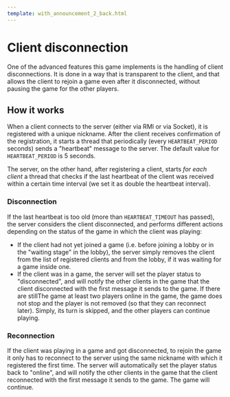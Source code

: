 ```yaml
---
template: with_announcement_2_back.html
---
```


# Client disconnection

One of the advanced features this game implements is the handling of client disconnections.
It is done in a way that is transparent to the client, and that allows the client
to rejoin a game even after it disconnected, without pausing the game for the other players.

## How it works

When a client connects to the server (either via RMI or via Socket), it is registered with a
unique nickname. After the client receives confirmation of the registration, it starts
a thread that periodically (every `HEARTBEAT_PERIOD` seconds) sends a "heartbeat" message to the server.
The default value for `HEARTBEAT_PERIOD` is 5 seconds.

The server, on the other hand, after registering a client, starts *for each client* a thread
that checks if the last heartbeat of the client was received within a certain time interval
(we set it as double the heartbeat interval).

### Disconnection
If the last heartbeat is too old (more than `HEARTBEAT_TIMEOUT` has passed), the server
considers the client disconnected, and performs different actions depending on the status of the
game in which the client was playing:

- If the client had not yet joined a game (i.e. before joining a lobby or in the "waiting stage"
  in the lobby), the server simply removes the client from the list of registered clients and from
  the lobby, if it was waiting for a game inside one.
- If the client was in a game, the server will set the player status to "disconnected", and will notify the other
  clients in the game that the client disconnected with the first message it sends to the game. If there are stillThe game
  at least two players online in the game, the game does not stop and the player is not removed (so that they
  can reconnect later). Simply, its turn is skipped, and the other players can continue playing.

### Reconnection
If the client was playing in a game and got disconnected, to rejoin the game it only has to
reconnect to the server using the same nickname with which it registered the first time. The server
will automatically set the player status back to "online", and will notify the other clients in the game
that the client reconnected with the first message it sends to the game. The game will continue.
